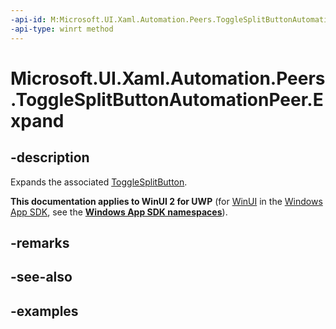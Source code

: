 ```yaml
---
-api-id: M:Microsoft.UI.Xaml.Automation.Peers.ToggleSplitButtonAutomationPeer.Expand
-api-type: winrt method
---
```


# Microsoft.UI.Xaml.Automation.Peers.ToggleSplitButtonAutomationPeer.Expand

<!--
public void Expand ();
-->

## -description

Expands the associated [ToggleSplitButton](../microsoft.ui.xaml.controls/togglesplitbutton.md).

**This documentation applies to WinUI 2 for UWP** (for [WinUI](/windows/apps/winui/winui3/) in the [Windows App SDK](/windows/apps/windows-app-sdk/), see the **[Windows App SDK namespaces](/windows/windows-app-sdk/api/winrt/)**).

## -remarks

## -see-also

## -examples
